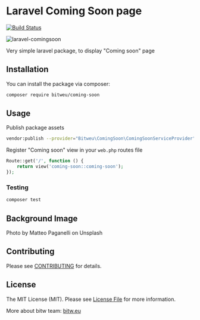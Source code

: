 # Laravel Coming Soon page

[![Build Status](https://travis-ci.org/bitweu/laravel-coming-soon.svg?branch=master)](https://travis-ci.org/bitweu/laravel-coming-soon)

![laravel-comingsoon](https://i.imgur.com/KCLCJIx.jpg "coming soon page")

Very simple laravel package, to display "Coming soon" page

## Installation

You can install the package via composer:

```bash
composer require bitweu/coming-soon
```

## Usage

Publish package assets

```bash
vendor:publish --provider="Bitweu\ComingSoon\ComingSoonServiceProvider" --force --tag="assets"
```

Register "Coming soon" view in your `web.php` routes file
```php
Route::get('/', function () {
    return view('coming-soon::coming-soon');
});
```

### Testing

``` bash
composer test
```

## Background Image
Photo by Matteo Paganelli on Unsplash

## Contributing

Please see [CONTRIBUTING](CONTRIBUTING.md) for details.

## License

The MIT License (MIT). Please see [License File](LICENSE.md) for more information.

More about bitw team: [bitw.eu](https://www.bitw.eu)
